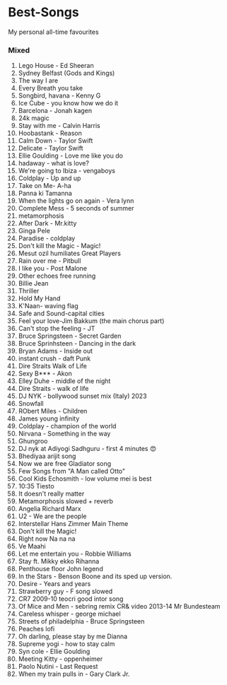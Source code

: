 # Best-Songs
My personal all-time favourites


### Mixed
1. Lego House -  Ed Sheeran
2. Sydney Belfast (Gods and Kings)
3. The way I are
4. Every Breath you take
5. Songbird, havana - Kenny G
6. Ice Cube - you know how we do it
7. Barcelona - Jonah kagen
8. 24k magic
9. Stay with me - Calvin Harris
10. Hoobastank - Reason
12. Calm Down - Taylor Swift
13. Delicate - Taylor Swift
14. Ellie Goulding - Love me like you do
15. hadaway - what is love?
16. We're going to Ibiza - vengaboys
17. Coldplay - Up and up
18. Take on Me- A-ha
19. Panna ki Tamanna
20. When the lights go on again - Vera lynn
21. Complete Mess - 5 seconds of summer
22. metamorphosis
23. After Dark - Mr.kitty
24. Ginga Pele
25. Paradise - coldplay
26. Don't kill the Magic - Magic!
27. Mesut ozil humiliates Great Players
28. Rain over me -  Pitbull
29. I like you - Post Malone
30. Other echoes free running
31. Billie Jean
32. Thriller
33. Hold My Hand
34. K'Naan- waving flag
35. Safe and Sound-capital cities
36. Feel your love-Jim Bakkum (the main chorus part)
37. Can't stop the feeling - JT
38. Bruce Springsteen - Secret Garden
39. Bruce Sprinhsteen - Dancing in the dark
40. Bryan Adams - Inside out
41. instant crush - daft Punk
42. Dire Straits Walk of Life
43. Sexy B*** - Akon
44. Elley Duhe - middle of the night
45. Dire Straits - walk of life
46. DJ NYK - bollywood sunset mix (Italy) 2023
47. Snowfall
48. RObert Miles - Children
49. James young infinity
50. Coldplay - champion of the world
51. Nirvana - Something in the way
52. Ghungroo
53. DJ nyk at  Adiyogi Sadhguru - first 4 minutes 😍
54. Bhediyaa arijit song
55. Now we are free Gladiator song
56. Few Songs from "A Man called Otto"
57. Cool Kids Echosmith - low volume mei is best
58. 10:35 Tiesto
59. It doesn't really matter
60. Metamorphosis slowed + reverb
61. Angelia Richard Marx
62. U2 - We are the people
63. Interstellar Hans Zimmer Main Theme
64. Don't kill the Magic!
65. Right now Na na na
66. Ve Maahi
67. Let me entertain you - Robbie Williams
68. Stay ft. Mikky ekko Rihanna
69. Penthouse floor John legend
70. In the Stars - Benson Boone and its sped up version.
71. Desire - Years and years
72. Strawberry guy -  F song slowed
73. CR7 2009-10 teocri good intor song
74. Of Mice and Men - sebring remix CR& video 2013-14 Mr Bundesteam
75. Careless whisper - george michael
76. Streets of philadelphia - Bruce Springsteen
77. Peaches lofi
78. Oh darling, please stay by me Dianna
79. Supreme yogi - how to stay calm
80. Syn cole - Ellie Goulding
81. Meeting Kitty - oppenheimer
82. Paolo Nutini - Last Request
83. When my train pulls in - Gary Clark Jr.



